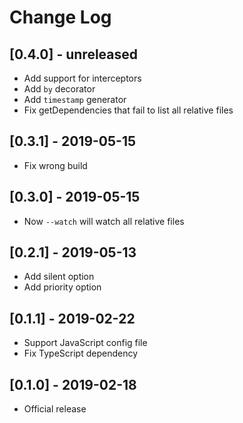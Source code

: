 # Change Log

## [0.4.0] - unreleased

- Add support for interceptors
- Add `by` decorator
- Add `timestamp` generator
- Fix getDependencies that fail to list all relative files

## [0.3.1] - 2019-05-15

- Fix wrong build

## [0.3.0] - 2019-05-15

- Now `--watch` will watch all relative files

## [0.2.1] - 2019-05-13

- Add silent option
- Add priority option

## [0.1.1] - 2019-02-22

- Support JavaScript config file
- Fix TypeScript dependency

## [0.1.0] - 2019-02-18

- Official release

